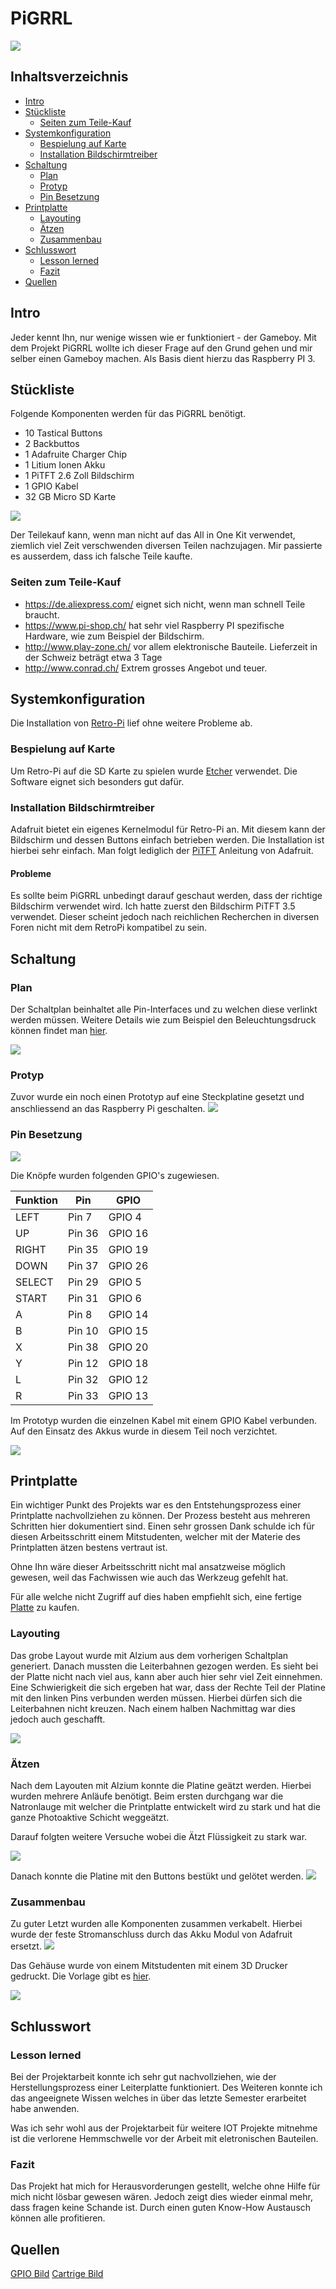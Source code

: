 # PiGRRL
![](res/cartridge.png?raw=true)
## Inhaltsverzeichnis

- [Intro](#t1)
- [Stückliste](#t2)
    - [Seiten zum Teile-Kauf](#t2-1)
- [Systemkonfiguration](#t3)
    - [Bespielung auf Karte](#t3-1)
    - [Installation Bildschirmtreiber](#t3-2)
- [Schaltung](#t4)
    - [Plan](#t4-1)
    - [Protyp](#t4-2)
    - [Pin Besetzung](#t4-3)
- [Printplatte](#t5)
    - [Layouting](#t5-1)
    - [Ätzen](#t5-2)
    - [Zusammenbau](#t5-3)
- [Schlusswort](#t6)
    - [Lesson lerned](#t6-1)
    - [Fazit](#t6-2)
- [Quellen](#t7)

## Intro <a name="t1">
Jeder kennt Ihn, nur wenige wissen wie er funktioniert - der Gameboy.
Mit dem Projekt PiGRRL wollte ich dieser Frage auf den Grund gehen und mir selber einen Gameboy machen.
Als Basis dient hierzu das Raspberry PI 3.

## Stückliste <a name="t2">
Folgende Komponenten werden für das PiGRRL benötigt. 

- 10 Tastical Buttons
- 2 Backbuttos
- 1 Adafruite Charger Chip
- 1 Litium Ionen Akku
- 1 PiTFT 2.6 Zoll Bildschirm
- 1 GPIO Kabel
- 32 GB Micro SD Karte

![](res/teile.jpg?raw=true)

Der Teilekauf kann, wenn man nicht auf das All in One Kit verwendet, 
ziemlich viel Zeit verschwenden diversen Teilen nachzujagen.
Mir passierte es ausserdem, dass ich falsche Teile kaufte.

### Seiten zum Teile-Kauf <a name="t2-1">
- https://de.aliexpress.com/ eignet sich nicht, wenn man schnell Teile braucht.
- https://www.pi-shop.ch/ hat sehr viel Raspberry PI spezifische Hardware, wie zum Beispiel der Bildschirm.
- http://www.play-zone.ch/ vor allem elektronische Bauteile. Lieferzeit in der Schweiz beträgt etwa 3 Tage
- http://www.conrad.ch/ Extrem grosses Angebot und teuer.


## Systemkonfiguration <a name="t3">
Die Installation von [Retro-Pi](https://retropie.org.uk/download/) lief ohne weitere Probleme ab. 

### Bespielung auf Karte <a name="t3-1">
Um Retro-Pi auf die SD Karte zu spielen wurde [Etcher](https://etcher.io/) verwendet. 
Die Software eignet sich besonders gut dafür.

### Installation Bildschirmtreiber <a name="t3-2">
Adafruit bietet ein eigenes Kernelmodul für Retro-Pi an. 
Mit diesem kann der Bildschirm und dessen Buttons einfach betrieben werden.
Die Installation ist hierbei sehr einfach. Man folgt lediglich der
[PiTFT](https://learn.adafruit.com/running-opengl-based-games-and-emulators-on-adafruit-pitft-displays/pitft-setup)
Anleitung von Adafruit.

#### Probleme <a name="t3-2-1">
Es sollte beim PiGRRL unbedingt darauf geschaut werden, dass der richtige Bildschirm verwendet wird. 
Ich hatte zuerst den Bildschirm PiTFT 3.5 verwendet. 
Dieser scheint jedoch nach reichlichen Recherchen in diversen Foren nicht mit dem RetroPi kompatibel zu sein.

## Schaltung <a name="t4">
### Plan <a name="t4-1">
Der Schaltplan beinhaltet alle Pin-Interfaces und zu welchen diese verlinkt werden müssen.
Weitere Details wie zum Beispiel den Beleuchtungsdruck können findet man [hier](res/PiGrrl.PDF).

![](res/schaltplan.png?raw=true)

### Protyp <a name="t4-2">
Zuvor wurde ein noch einen Prototyp auf eine Steckplatine gesetzt und anschliessend an das Raspberry Pi geschalten.
![](res/plain_plate.jpeg?raw=true)

### Pin Besetzung <a name="t4-3">
![](res/gpios.png?raw=true)

Die Knöpfe wurden folgenden GPIO's zugewiesen.

Funktion | Pin | GPIO
--- | --- | ---
LEFT|Pin 7 |GPIO 4
UP|Pin 36|GPIO 16
RIGHT|Pin 35|GPIO 19
DOWN|Pin 37|GPIO 26
SELECT|Pin 29|GPIO 5
START|Pin 31|GPIO 6
A|Pin 8|GPIO 14
B|Pin 10|GPIO 15
X|Pin 38|GPIO 20
Y|Pin 12|GPIO 18
L|Pin 32|GPIO 12
R|Pin 33|GPIO 13


Im Prototyp wurden die einzelnen Kabel mit einem GPIO Kabel verbunden.
Auf den Einsatz des Akkus wurde in diesem Teil noch verzichtet.

![](res/prototyp.jpg?raw=true)
## Printplatte <a name="t5">
Ein wichtiger Punkt des Projekts war es den Entstehungsprozess einer Printplatte nachvollziehen zu können.
Der Prozess besteht aus mehreren Schritten hier dokumentiert sind.
Einen sehr grossen Dank schulde ich für diesen Arbeitsschritt einem Mitstudenten, 
welcher mit der Materie des Printplatten ätzen bestens vertraut ist. 

Ohne Ihn wäre dieser Arbeitsschritt nicht mal ansatzweise möglich gewesen, weil das Fachwissen wie auch das Werkzeug gefehlt hat.

Für alle welche nicht Zugriff auf dies haben empfiehlt sich, eine fertige [Platte](https://www.adafruit.com/product/3015)
zu kaufen.

### Layouting <a name="t5-1">
Das grobe Layout wurde mit Alzium aus dem vorherigen Schaltplan generiert.
Danach mussten die Leiterbahnen gezogen werden. Es sieht bei der Platte nicht nach viel aus, 
kann aber auch hier sehr viel Zeit einnehmen. 
Eine Schwierigkeit die sich ergeben hat war, dass der Rechte Teil der Platine mit den linken Pins verbunden werden müssen.
Hierbei dürfen sich die Leiterbahnen nicht kreuzen. Nach einem halben Nachmittag war dies jedoch auch geschafft.

![](res/layout.png?raw=true)

### Ätzen <a name="t5-2">
Nach dem Layouten mit Alzium konnte die Platine geätzt werden. Hierbei wurden mehrere Anläufe benötigt.
Beim ersten durchgang war die Natronlauge mit welcher die Printplatte entwickelt wird zu stark und hat die ganze Photoaktive Schicht weggeätzt.

Darauf folgten weitere Versuche wobei die Ätzt Flüssigkeit zu stark war.

![](res/leiterplatte.jpeg?raw=true)

Danach konnte die Platine mit den Buttons bestükt und gelötet werden.
![](res/platte_teile.jpg?raw=true)

### Zusammenbau <a name="t5-3">
Zu guter Letzt wurden alle Komponenten zusammen verkabelt. 
Hierbei wurde der feste Stromanschluss durch das Akku Modul von Adafruit ersetzt.
![](res/zusammenbau.jpg?raw=true)

Das Gehäuse wurde von einem Mitstudenten mit einem 3D Drucker gedruckt.
Die Vorlage gibt es [hier](https://www.thingiverse.com/thing:382485).

![](res/final_gameboy.jpg?raw=true)

## Schlusswort <a name="t6">
### Lesson lerned <a name="t6-1">
Bei der Projektarbeit konnte ich sehr gut nachvollziehen, wie der Herstellungsprozess einer Leiterplatte funktioniert.
Des Weiteren konnte ich das angeeignete Wissen welches in über das letzte Semester erarbeitet habe anwenden.

Was ich sehr wohl aus der Projektarbeit für weitere IOT Projekte mitnehme ist die verlorene Hemmschwelle vor der Arbeit mit eletronischen Bauteilen.

### Fazit <a name="t6-2">
Das Projekt hat mich for Herausvorderungen gestellt, welche ohne Hilfe für mich nicht lösbar gewesen wären.
Jedoch zeigt dies wieder einmal mehr, dass fragen keine Schande ist. Durch einen guten Know-How Austausch können alle profitieren.

## Quellen <a name="t7">
[GPIO Bild](http://pi4j.com/pins/model-3b-rev1.html)
[Cartrige Bild](https://www.theverge.com/2016/4/7/11383166/this-hacked-game-boy-hides-a-raspberry-pi-and-hundreds-of-games)

